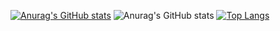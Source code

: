 [![Anurag's GitHub stats](https://github-readme-stats.vercel.app/api?username=kauanr0d)](https://github.com/kauanr0d/github-readme-stats)
![Anurag's GitHub stats](https://github-readme-stats.vercel.app/api?username=kauanr0d&show_icons=true&theme=radical)
[![Top Langs](https://github-readme-stats.vercel.app/api/top-langs/?username=kauanr0d)](https://github.com/kauanr0d/github-readme-stats)
